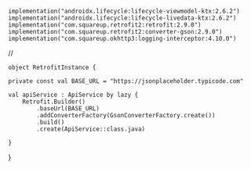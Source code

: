     implementation("androidx.lifecycle:lifecycle-viewmodel-ktx:2.6.2")
    implementation("androidx.lifecycle:lifecycle-livedata-ktx:2.6.2")
    implementation("com.squareup.retrofit2:retrofit:2.9.0")
    implementation("com.squareup.retrofit2:converter-gson:2.9.0")
    implementation("com.squareup.okhttp3:logging-interceptor:4.10.0")


//

    object RetrofitInstance {

    private const val BASE_URL = "https://jsonplaceholder.typicode.com"

    val apiService : ApiService by lazy {
        Retrofit.Builder()
            .baseUrl(BASE_URL)
            .addConverterFactory(GsonConverterFactory.create())
            .build()
            .create(ApiService::class.java)

    }
}
